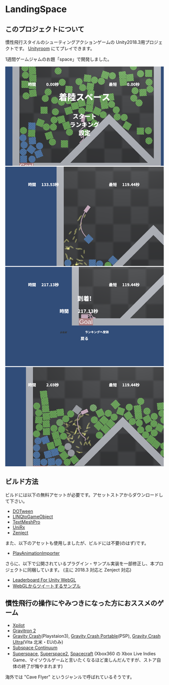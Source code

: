 # LandingSpace

## このプロジェクトについて
慣性飛行スタイルのシューティングアクションゲームの Unity2018.3用プロジェクトです。
[Unityroom](https://unityroom.com/games/landingspace) にてプレイできます。

1週間ゲームジャムのお題「space」で開発しました。

![タイトル画面](images/LandingSpace01.png)
![ワイヤーで運搬中](images/LandingSpace02.png)
![ゴール地点](images/LandingSpace03.png)
![噴射で破壊](images/LandingSpace04.png)

## ビルド方法
ビルドには以下の無料アセットが必要です。アセットストアからダウンロードして下さい。

- [DOTween](https://www.assetstore.unity3d.com/jp/#!/content/27676)
- [LINQtoGameObject](https://www.assetstore.unity3d.com/jp/#!/content/24256)
- [TextMeshPro](https://www.assetstore.unity3d.com/jp/#!/content/84126)
- [UniRx](https://www.assetstore.unity3d.com/jp/#!/content/17276)
- [Zenject](https://www.assetstore.unity3d.com/jp/#!/content/17758)

また、以下のアセットも使用しましたが、ビルドには不要(のはず)です。
- [PlayAnimationImporter](https://www.assetstore.unity3d.com/jp/#!/content/24500)

さらに、以下で公開されているプラグイン・サンプル実装を一部修正し、本プロジェクトに同梱しています。
(主に 2018.3 対応と Zenject 対応)
- [Leaderboard For Unity WebGL](https://github.com/NCMBMania/LeaderboardForUnityWebGL)
- [WebGLからツイートするサンプル](https://github.com/naichilab/unityroom-tweet)

## 慣性飛行の操作にやみつきになった方におススメのゲーム

- [Xpilot](http://www.xpilot.org/)
- [Gravitron 2](http://store.steampowered.com/app/21300/Gravitron_2/)
- [Gravity Crash](http://www.jp.playstation.com/software/title/jp9000npja00047_00gravitycrash0000.html)(Playstaion3), [Gravity Crash Portable](http://www.jp.playstation.com/software/title/jp9000npjg00044_000000111122223333.html)(PSP), [Gravity Crash Ultra](https://www.playstation.com/en-us/games/gravity-crash-ultra-psvita/)(Vita 北米・EUのみ) 
- [Subspace Continuum](http://store.steampowered.com/app/352700/Subspace_Continuum/)
- [Superspace](https://youtu.be/g6ct2OOOcBQ), [Superspace2](https://youtu.be/Izoeu3VqbTk), [Spacecraft](https://youtu.be/tTOVr-RmTHA) (Xbox360 の Xbox Live Indies Game、マイソウルゲームと言いたくなるほど楽しんだんですが、ストア自体の終了が悔やまれます)

海外では "Cave Flyer" というジャンルで呼ばれているそうです。

